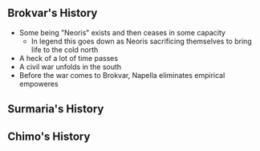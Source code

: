 ## Brokvar's History
- Some being "Neoris" exists and then ceases in some capacity
	- In legend this goes down as Neoris sacrificing themselves to bring life to the cold north
- A heck of a lot of time passes
- A civil war unfolds in the south
- Before the war comes to Brokvar, Napella eliminates empirical empoweres
## Surmaria's History

## Chimo's History
